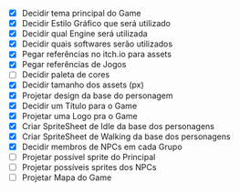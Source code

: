 
- [x] Decidir tema principal do Game
- [x] Decidir Estilo Gráfico que será utilizado
- [x] Decidir qual Engine será utilizada
- [x] Decidir quais softwares serão utilizados
- [x] Pegar referências no itch.io para assets
- [x] Pegar referências de Jogos 
- [ ] Decidir paleta de cores
- [x] Decidir tamanho dos assets (px)
- [x] Projetar design da base do personagem 
- [x] Decidir um Título para o Game
- [x] Projetar uma Logo pra o Game
- [x] Criar SpriteSheet de Idle da base dos personagens
- [x] Criar SpriteSheet de Walking da base dos personagens
- [x] Decidir membros de NPCs em cada Grupo
- [ ] Projetar possível sprite do Principal
- [ ] Projetar possíveis sprites dos NPCs
- [ ] Projetar Mapa do Game